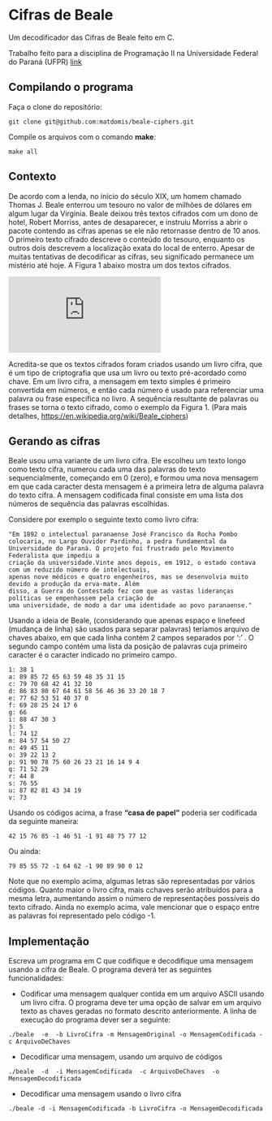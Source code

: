 # Cifras de Beale

Um decodificador das Cifras de Beale feito em C.

Trabalho feito para a disciplina de Programação II na Universidade Federal do Paraná (UFPR) [link](https://wiki.inf.ufpr.br/maziero/doku.php?id=prog2:cifras_de_baele)

## Compilando o programa

Faça o clone do repositório:
```
git clone git@github.com:matdomis/beale-ciphers.git
```

Compile os arquivos com o comando **make**:
```
make all
```


## Contexto

De acordo com a lenda, no início do século XIX, um homem chamado Thomas J. Beale enterrou um tesouro no valor de milhões de dólares em algum lugar da Virgínia. Beale deixou três textos cifrados com um dono de hotel, Robert Morriss, antes de desaparecer, e instruiu Morriss a abrir o pacote contendo as cifras apenas se ele não retornasse dentro de 10 anos. O primeiro texto cifrado descreve o conteúdo do tesouro, enquanto os outros dois descrevem a localização exata do local de enterro. Apesar de muitas tentativas de decodificar as cifras, seu significado permanece um mistério até hoje. A Figura 1 abaixo mostra um dos textos cifrados.

![imagem](https://wiki.inf.ufpr.br/maziero/lib/exe/fetch.php?w=600&tok=f24680&media=prog2:cifra.png)

Acredita-se que os textos cifrados foram criados usando um livro cifra, que é um tipo de criptografia que usa um livro ou texto pré-acordado como chave. Em um livro cifra, a mensagem em texto simples é primeiro convertida em números, e então cada número é usado para referenciar uma palavra ou frase específica no livro. A sequência resultante de palavras ou frases se torna o texto cifrado, como o exemplo da Figura 1. (Para mais detalhes, https://en.wikipedia.org/wiki/Beale_ciphers)

## Gerando as cifras

Beale usou uma variante de um livro cifra. Ele escolheu um texto longo como texto cifra, numerou cada uma das palavras do texto sequencialmente, começando em 0 (zero), e formou uma nova mensagem em que cada caracter desta mensagem é a primeira letra de alguma palavra do texto cifra. A mensagem codificada final consiste em uma lista dos números de sequência das palavras escolhidas.

Considere por exemplo o seguinte texto como livro cifra:

```
"Em 1892 o intelectual paranaense José Francisco da Rocha Pombo colocaria, no Largo Ouvidor Pardinho, a pedra fundamental da Universidade do Paraná. O projeto foi frustrado pelo Movimento Federalista que impediu a 
criação da universidade.Vinte anos depois, em 1912, o estado contava com um reduzido número de intelectuais, 
apenas nove médicos e quatro engenheiros, mas se desenvolvia muito devido a produção da erva-mate. Além 
disso, a Guerra do Contestado fez com que as vastas lideranças políticas se empenhassem pela criação de 
uma universidade, de modo a dar uma identidade ao povo paranaense."
```

Usando a ideia de Beale, (considerando que apenas espaço e linefeed (mudança de linha) são usados para separar palavras) teríamos arquivo de chaves abaixo, em que cada linha contém 2 campos separados por ‘:’ . O segundo campo contém uma lista da posição de palavras cuja primeiro caracter é o caracter indicado no primeiro campo.

```
1: 38 1 
a: 89 85 72 65 63 59 48 35 31 15 
c: 79 70 68 42 41 32 10 
d: 86 83 80 67 64 61 58 56 46 36 33 20 18 7 
e: 77 62 53 51 40 37 0 
f: 69 28 25 24 17 6 
g: 66 
i: 88 47 30 3 
j: 5 
l: 74 12 
m: 84 57 54 50 27 
n: 49 45 11 
o: 39 22 13 2 
p: 91 90 78 75 60 26 23 21 16 14 9 4 
q: 71 52 29 
r: 44 8 
s: 76 55 
u: 87 82 81 43 34 19 
v: 73 
```

Usando os códigos acima, a frase **“casa de papel”** poderia ser codificada da seguinte maneira:

```
42 15 76 85 -1 46 51 -1 91 48 75 77 12
```

Ou ainda:

```
79 85 55 72 -1 64 62 -1 90 89 90 0 12 
```

Note que no exemplo acima, algumas letras são representadas por vários códigos. Quanto maior o livro cifra, mais cchaves serão atribuídos para a mesma letra, aumentando assim o número de representações possíveis do texto cifrado. Ainda no exemplo acima, vale mencionar que o espaço entre as palavras foi representado pelo código -1.

## Implementação

Escreva um programa em C que codifique e decodifique uma mensagem usando a cifra de Beale. O programa deverá ter as seguintes funcionalidades:

- Codificar uma mensagem qualquer contida em um arquivo ASCII usando um livro cifra. O programa deve ter uma opção de salvar em um arquivo texto as chaves geradas no formato descrito anteriormente. A linha de execução do programa dever ser a seguinte:

```
./beale  -e  -b LivroCifra -m MensagemOriginal -o MensagemCodificada -c ArquivoDeChaves 
```

- Decodificar uma mensagem, usando um arquivo de códigos

```
./beale  -d  -i MensagemCodificada  -c ArquivoDeChaves  -o MensagemDecodificada 
```

- Decodificar uma mensagem usando o livro cifra

```
./beale -d -i MensagemCodificada -b LivroCifra -o MensagemDecodificada 
```

